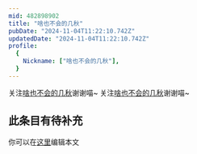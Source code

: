 ```yaml
---
mid: 482898902
title: "啥也不会的几秋"
pubDate: "2024-11-04T11:22:10.742Z"
updatedDate: "2024-11-04T11:22:10.742Z"
profile:
  {
    Nickname: ["啥也不会的几秋"],
  }
---
```


关注[啥也不会的几秋](https://space.bilibili.com/482898902)谢谢喵~ 关注[啥也不会的几秋](https://space.bilibili.com/482898902)谢谢喵~

## 此条目有待补充
你可以在[这里](https://github.com/Yuhanawa/VTuber.ICU-Content/edit/master/v/啥也不会的几秋/index.md)编辑本文
